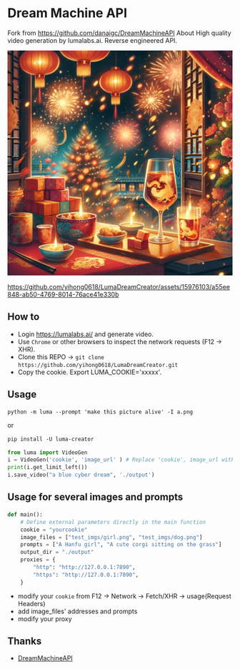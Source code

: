 # Dream Machine API
Fork from https://github.com/danaigc/DreamMachineAPI
About High quality video generation by lumalabs.ai. Reverse engineered API.

![image](./a.png)


https://github.com/yihong0618/LumaDreamCreator/assets/15976103/a55ee848-ab50-4769-8014-76ace41e330b


## How to
- Login https://lumalabs.ai/ and generate video.
- Use `Chrome` or other browsers to inspect the network requests (F12 -> XHR).
- Clone this REPO -> `git clone https://github.com/yihong0618/LumaDreamCreator.git`
- Copy the cookie.
 Export LUMA_COOKIE='xxxxx'.

## Usage

```
python -m luma --prompt 'make this picture alive' -I a.png
```

or
```
pip install -U luma-creator 
```

```python
from luma import VideoGen
i = VideoGen('cookie', 'image_url' ) # Replace 'cookie', image_url with your own
print(i.get_limit_left())
i.save_video("a blue cyber dream", './output')
```

## Usage for several images and prompts
```python
def main():
    # Define external parameters directly in the main function
    cookie = "yourcookie"
    image_files = ["test_imgs/girl.png", "test_imgs/dog.png"]
    prompts = ["A Hanfu girl", "A cute corgi sitting on the grass"]
    output_dir = "./output"
    proxies = {
        "http": "http://127.0.0.1:7890",
        "https": "http://127.0.0.1:7890",
    }
```
- modify your ```cookie``` from F12 -> Network -> Fetch/XHR -> usage(Request Headers)
- add image_files' addresses and prompts
- modify your proxy

## Thanks

- [DreamMachineAPI](https://github.com/danaigc/DreamMachineAPI)
